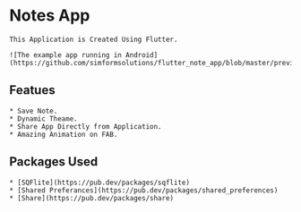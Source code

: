 # Notes App

    This Application is Created Using Flutter.

    ![The example app running in Android](https://github.com/simformsolutions/flutter_note_app/blob/master/preview/preview.gif)

## Featues 
    * Save Note.
    * Dynamic Theame.
    * Share App Directly from Application.
    * Amazing Animation on FAB.

## Packages Used
    * [SQFlite](https://pub.dev/packages/sqflite)
    * [Shared Preferances](https://pub.dev/packages/shared_preferences)
    * [Share](https://pub.dev/packages/share)
